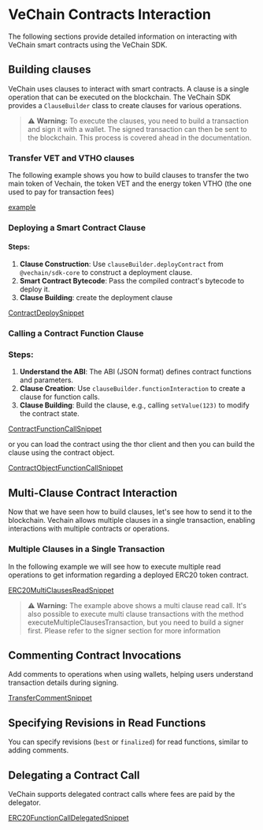 # VeChain Contracts Interaction

The following sections provide detailed information on interacting with VeChain smart contracts using the VeChain SDK.

## Building clauses


VeChain uses clauses to interact with smart contracts. A clause is a single operation that can be executed on the blockchain. The VeChain SDK provides a `ClauseBuilder` class to create clauses for various operations.



> ⚠️ **Warning:**
> To execute the clauses, you need to build a transaction and sign it with a wallet. The signed transaction can then be sent to the blockchain. This process is covered ahead in the documentation.

### Transfer VET and VTHO clauses

The following example shows you how to build clauses to transfer the two main token of Vechain, the token VET and the energy token VTHO (the one used to pay for transaction fees)

[example](examples/contracts/contract-clauses.ts)

### Deploying a Smart Contract Clause

#### Steps:

1. **Clause Construction**: Use `clauseBuilder.deployContract` from `@vechain/sdk-core` to construct a deployment clause.
2. **Smart Contract Bytecode**: Pass the compiled contract's bytecode to deploy it.
3. **Clause Building**: create the deployment clause

[ContractDeploySnippet](examples/contracts/contract-deploy.ts)

### Calling a Contract Function Clause

### Steps:

1. **Understand the ABI**: The ABI (JSON format) defines contract functions and parameters.
2. **Clause Creation**: Use `clauseBuilder.functionInteraction` to create a clause for function calls.
3. **Clause Building**: Build the clause, e.g., calling `setValue(123)` to modify the contract state.

[ContractFunctionCallSnippet](examples/contracts/contract-function-call.ts)


or you can load the contract using the thor client and then you can build the clause using the contract object.

[ContractObjectFunctionCallSnippet](examples/contracts/contract-function-call.ts)


## Multi-Clause Contract Interaction

Now that we have seen how to build clauses, let's see how to send it to the blockchain. Vechain allows multiple clauses in a single transaction, enabling interactions with multiple contracts or operations.

### Multiple Clauses in a Single Transaction

In the following example we will see how to execute multiple read operations to get information regarding a deployed ERC20 token contract.

[ERC20MultiClausesReadSnippet](examples/contracts/contract-create-ERC20-token.ts)

> ⚠️ **Warning:**
> The example above shows a multi clause read call. It's also possible to execute multi clause transactions with the method executeMultipleClausesTransaction, but you need to build a signer first. Please refer to the signer section for more information


## Commenting Contract Invocations

Add comments to operations when using wallets, helping users understand transaction details during signing.

[TransferCommentSnippet](examples/contracts/contract-transfer-ERC20-token.ts)

## Specifying Revisions in Read Functions

You can specify revisions (`best` or `finalized`) for read functions, similar to adding comments.

## Delegating a Contract Call

VeChain supports delegated contract calls where fees are paid by the delegator.

[ERC20FunctionCallDelegatedSnippet](examples/contracts/contract-delegation-ERC20.ts)
